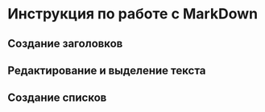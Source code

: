 # Инструкция по работе с MarkDown

## Создание заголовков

## Редактирование и выделение текста

##  Создание списков